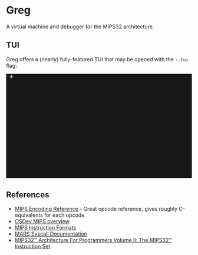 # Greg

A virtual machine and debugger for the MIPS32 architecture. 

## TUI

Greg offers a (nearly) fully-featured TUI that may be opened with the
`--tui` flag:

![GIF of TUI](./img/usage.gif)

## References

- [MIPS Encoding Reference](https://student.cs.uwaterloo.ca/~isg/res/mips/opcodes) - Great opcode reference, gives roughly C-equivalents for each opcode
- [OSDev MIPS overview](https://wiki.osdev.org/MIPS_Overview#Instruction_fields)
- [MIPS Instruction Formats](https://en.wikibooks.org/wiki/MIPS_Assembly/Instruction_Formats#I_Instructions)
- [MARS Syscall Documentation](https://dpetersanderson.github.io/Help/SyscallHelp.html)
- [MIPS32™ Architecture For Programmers Volume II: The MIPS32™ Instruction Set](https://www.cs.cornell.edu/courses/cs3410/2014sp/MIPS_Vol2.pdf)

